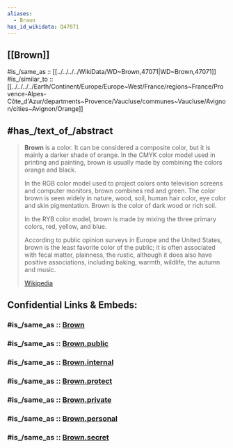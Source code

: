 ```yaml
---
aliases:
  - Braun
has_id_wikidata: Q47071
---
```


## [[Brown]]

#is_/same_as :: [[../../../../WikiData/WD~Brown,47071|WD~Brown,47071]] 
#is_/similar_to :: [[../../../../Earth/Continent/Europe/Europe~West/France/regions~France/Provence-Alpes-Côte_d'Azur/departments~Provence/Vaucluse/communes~Vaucluse/Avignon/cities~Avignon/Orange]]

## #has_/text_of_/abstract 

> **Brown** is a color. It can be considered a composite color, but it is mainly a darker shade of orange. 
> In the CMYK color model used in printing and painting, 
> brown is usually made by combining the colors orange and black.
>
> In the RGB color model used to project colors onto television screens and computer monitors, brown combines red and green. The color brown is seen widely in nature, wood, soil, human hair color, eye color and skin pigmentation. Brown is the color of dark wood or rich soil.
>
> In the RYB color model, brown is made by mixing the three primary colors, red, yellow, and blue.
>
> According to public opinion surveys in Europe and the United States, brown is the least favorite color of the public; it is often associated with fecal matter, plainness, the rustic, although it does also have positive associations, including baking, warmth, wildlife, the autumn and music.
>
> [Wikipedia](https://en.wikipedia.org/wiki/Brown) 


## Confidential Links & Embeds: 

### #is_/same_as :: [Brown](/_Standards/Technology/Design/Graphic_Design/Color/Brown.md) 

### #is_/same_as :: [Brown.public](/_public/Technology/Design/Graphic_Design/Color/Brown.public.md) 

### #is_/same_as :: [Brown.internal](/_internal/Technology/Design/Graphic_Design/Color/Brown.internal.md) 

### #is_/same_as :: [Brown.protect](/_protect/Technology/Design/Graphic_Design/Color/Brown.protect.md) 

### #is_/same_as :: [Brown.private](/_private/Technology/Design/Graphic_Design/Color/Brown.private.md) 

### #is_/same_as :: [Brown.personal](/_personal/Technology/Design/Graphic_Design/Color/Brown.personal.md) 

### #is_/same_as :: [Brown.secret](/_secret/Technology/Design/Graphic_Design/Color/Brown.secret.md)

